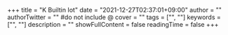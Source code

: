 +++
title = "K Builtin Iot"
date = "2021-12-27T02:37:01+09:00"
author = ""
authorTwitter = "" #do not include @
cover = ""
tags = ["", ""]
keywords = ["", ""]
description = ""
showFullContent = false
readingTime = false
+++
